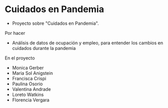 # Cuidados en Pandemia

- Proyecto sobre "Cuidados en Pandemia".

Por hacer
- Análisis de datos de ocupación y empleo, para entender los cambios en cuidados durante la pandemia

En el proyecto

- Monica Gerber
- Maria Sol Anigstein
- Francisca Crispi
- Paulina Osorio
- Valentina Andrade
- Loreto Watkins
- Florencia Vergara
